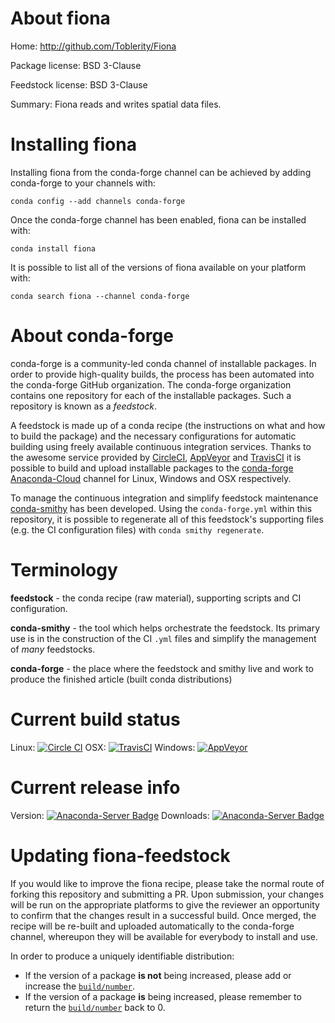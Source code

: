 About fiona
===========

Home: http://github.com/Toblerity/Fiona

Package license: BSD 3-Clause

Feedstock license: BSD 3-Clause

Summary: Fiona reads and writes spatial data files.



Installing fiona
================

Installing fiona from the conda-forge channel can be achieved by adding conda-forge to your channels with:

```
conda config --add channels conda-forge
```

Once the conda-forge channel has been enabled, fiona can be installed with:

```
conda install fiona
```

It is possible to list all of the versions of fiona available on your platform with:

```
conda search fiona --channel conda-forge
```


About conda-forge
=================

conda-forge is a community-led conda channel of installable packages.
In order to provide high-quality builds, the process has been automated into the
conda-forge GitHub organization. The conda-forge organization contains one repository
for each of the installable packages. Such a repository is known as a *feedstock*.

A feedstock is made up of a conda recipe (the instructions on what and how to build
the package) and the necessary configurations for automatic building using freely
available continuous integration services. Thanks to the awesome service provided by
[CircleCI](https://circleci.com/), [AppVeyor](http://www.appveyor.com/)
and [TravisCI](https://travis-ci.org/) it is possible to build and upload installable
packages to the [conda-forge](https://anaconda.org/conda-forge)
[Anaconda-Cloud](http://docs.anaconda.org/) channel for Linux, Windows and OSX respectively.

To manage the continuous integration and simplify feedstock maintenance
[conda-smithy](http://github.com/conda-forge/conda-smithy) has been developed.
Using the ``conda-forge.yml`` within this repository, it is possible to regenerate all of
this feedstock's supporting files (e.g. the CI configuration files) with ``conda smithy regenerate``.


Terminology
===========

**feedstock** - the conda recipe (raw material), supporting scripts and CI configuration.

**conda-smithy** - the tool which helps orchestrate the feedstock.
                   Its primary use is in the construction of the CI ``.yml`` files
                   and simplify the management of *many* feedstocks.

**conda-forge** - the place where the feedstock and smithy live and work to
                  produce the finished article (built conda distributions)

Current build status
====================

Linux: [![Circle CI](https://circleci.com/gh/conda-forge/fiona-feedstock.svg?style=svg)](https://circleci.com/gh/conda-forge/fiona-feedstock)
OSX: [![TravisCI](https://travis-ci.org/conda-forge/fiona-feedstock.svg?branch=master)](https://travis-ci.org/conda-forge/fiona-feedstock)
Windows: [![AppVeyor](https://ci.appveyor.com/api/projects/status/github/conda-forge/fiona-feedstock?svg=True)](https://ci.appveyor.com/project/conda-forge/fiona-feedstock/branch/master)

Current release info
====================
Version: [![Anaconda-Server Badge](https://anaconda.org/conda-forge/fiona/badges/version.svg)](https://anaconda.org/conda-forge/fiona)
Downloads: [![Anaconda-Server Badge](https://anaconda.org/conda-forge/fiona/badges/downloads.svg)](https://anaconda.org/conda-forge/fiona)


Updating fiona-feedstock
========================

If you would like to improve the fiona recipe, please take the normal
route of forking this repository and submitting a PR. Upon submission, your changes will
be run on the appropriate platforms to give the reviewer an opportunity to confirm that the
changes result in a successful build. Once merged, the recipe will be re-built and uploaded
automatically to the conda-forge channel, whereupon they will be available for everybody to
install and use.

In order to produce a uniquely identifiable distribution:
 * If the version of a package **is not** being increased, please add or increase
   the [``build/number``](http://conda.pydata.org/docs/building/meta-yaml.html#build-number-and-string).
 * If the version of a package **is** being increased, please remember to return
   the [``build/number``](http://conda.pydata.org/docs/building/meta-yaml.html#build-number-and-string)
   back to 0.
